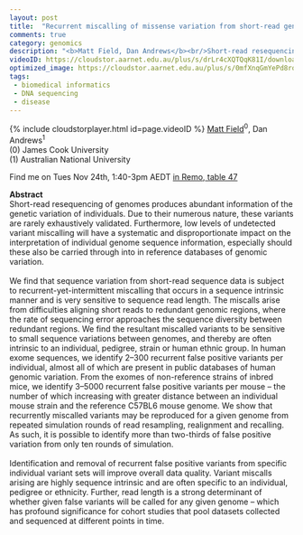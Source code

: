 ```yaml
---
layout: post
title:  "Recurrent miscalling of missense variation from short-read genome sequence data"
comments: true
category: genomics
description: "<b>Matt Field, Dan Andrews</b><br/>Short-read resequencing of genomes produces abunda..."
videoID: https://cloudstor.aarnet.edu.au/plus/s/drLr4cXQTQqK81I/download
optimized_image: https://cloudstor.aarnet.edu.au/plus/s/0mfXnqGmYePd8ro/download
tags:
 - biomedical informatics
 - DNA sequencing
 - disease
---
```

{% include cloudstorplayer.html id=page.videoID %}
[<u>Matt Field</u>](https://research.jcu.edu.au/portfolio/matt.field/)<sup>0</sup>, Dan Andrews<sup>1</sup><br/>
\(0\) James Cook University<br/>
\(1\) Australian National University

Find me on Tues Nov 24th, 1:40-3pm AEDT [in Remo, table 47](https://live.remo.co/e/abacbs2020-day-1/register)

<b>Abstract</b><br/>
Short-read resequencing of genomes produces abundant information of the genetic variation of individuals. Due to their numerous nature, these variants are rarely exhaustively validated. Furthermore, low levels of undetected variant miscalling will have a systematic and disproportionate impact on the interpretation of individual genome sequence information, especially should these also be carried through into in reference databases of genomic variation.<br/><br/>We find that sequence variation from short-read sequence data is subject to recurrent-yet-intermittent miscalling that occurs in a sequence intrinsic manner and is very sensitive to sequence read length. The miscalls arise from difficulties aligning short reads to redundant genomic regions, where the rate of sequencing error approaches the sequence diversity between redundant regions. We find the resultant miscalled variants to be sensitive to small sequence variations between genomes, and thereby are often intrinsic to an individual, pedigree, strain or human ethnic group. In human exome sequences, we identify 2–300 recurrent false positive variants per individual, almost all of which are present in public databases of human genomic variation. From the exomes of non-reference strains of inbred mice, we identify 3–5000 recurrent false positive variants per mouse – the number of which increasing with greater distance between an individual mouse strain and the reference C57BL6 mouse genome. We show that recurrently miscalled variants may be reproduced for a given genome from repeated simulation rounds of read resampling, realignment and recalling. As such, it is possible to identify more than two-thirds of false positive variation from only ten rounds of simulation.<br/><br/>Identification and removal of recurrent false positive variants from specific individual variant sets will improve overall data quality. Variant miscalls arising are highly sequence intrinsic and are often specific to an individual, pedigree or ethnicity. Further, read length is a strong determinant of whether given false variants will be called for any given genome – which has profound significance for cohort studies that pool datasets collected and sequenced at different points in time.
